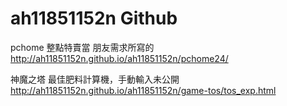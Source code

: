 ah11851152n Github
===========
pchome 整點特賣當 朋友需求所寫的
http://ah11851152n.github.io/ah11851152n/pchome24/

神魔之塔 最佳肥料計算機，手動輸入未公開
http://ah11851152n.github.io/ah11851152n/game-tos/tos_exp.html

